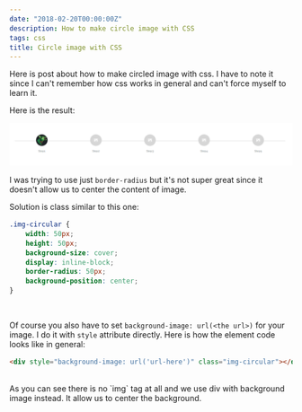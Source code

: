 ```yaml
---
date: "2018-02-20T00:00:00Z"
description: How to make circle image with CSS
tags: css
title: Circle image with CSS
---
```


Here is post about how to make circled image with css. I have to note it since
I can't remember how css works in general and can't force myself to learn it.

Here is the result:

<a href="/assets/img/circled-images.png" target="_blank"><img width="600px" src="/assets/img/circled-images.png" /></a>

I was trying to use just `border-radius` but it's not super great since it doesn't allow
us to center the content of image.

Solution is class similar to this one:

```css
.img-circular {
    width: 50px;
    height: 50px;
    background-size: cover;
    display: inline-block;
    border-radius: 50px;
    background-position: center;
}
```
<br/>

Of course you also have to set `background-image: url(<the url>)` for your image.
I do it with `style` attribute directly. Here is how the element code looks like in general:

```html
<div style="background-image: url('url-here')" class="img-circular"></div>
```
<br/>
As you can see there is no `img` tag at all and we use div with background image instead. It allow us to center
the background.
